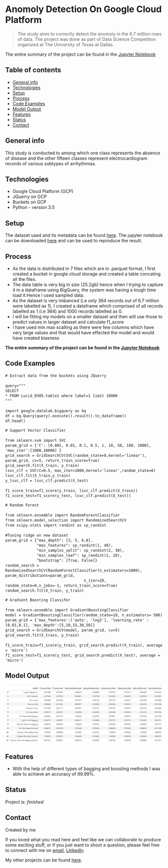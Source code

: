 # Anomoly Detection On Google Cloud Platform
> The study aims to correctly detect the anomoly in the 6.7 million rows of data. The project was done as part of Data Science Competition organized at The University of Texas at Dallas.

The entire summary of the project can be found in the [Jupyter Notebook](https://github.com/siddharthoza/Anomoly-Detection-Machine-Learning/blob/master/Imbalanced_Classification.ipynb)

## Table of contents
* [General info](#general-info)
* [Technologies](#technologies)
* [Setup](#setup)
* [Process](#process)
* [Code Examples](#code-examples)
* [Model Output](#Model-Output)
* [Features](#features)
* [Status](#status)
* [Contact](#contact)

## General info
This study is conducted to 
among which one class represents the absence of disease and the other fifteen classes represent electrocardiogram records of various subtypes of arrhythmias.


## Technologies
* Google Cloud Platform (GCP)
* JQuerry on GCP
* Buckets on GCP
* Python - version 3.5

## Setup

The dataset used and its metadata can be found [here](https://github.com/siddharthoza/Anomoly-Detection-Machine-Learning/tree/master/datasetparquet). The jupyter notebook can be downloaded [here](https://github.com/siddharthoza/Anomoly-Detection-Machine-Learning/blob/master/Imbalanced_Classification.ipynb) and can be used to reproduce the result.


## Process

* As the data is distributed in 7 files which are in .parquet format, I first created a bucket in google cloud storage and created a table concating all the files.
* The data table is very big in size (25.2gb) hence when I trying to capture it in a dataframe using BigQuery, the system was having a tough time load it.Hence I used sampled data.
* As the dataset is very imbanced (i.e only 364 records out of 6.7 million were labelled as 1), I created a dataframe which comprised of all records labelled as 1 (i.e 364) and 1000 records labelled as 0.
* I will be fitting my models on a smaller dataset and then will use those to predict values in larger dataset and calculate f1_score
* I have used min max scalling as there were few columns which have very large values and that would have effected the model and would have created biasness

**The entire summary of the project can be found in the [Jupyter Notebook](https://github.com/siddharthoza/Anomoly-Detection-Machine-Learning/blob/master/Imbalanced_Classification.ipynb)**


## Code Examples

````
# Extract data from the buckets using JQuerry

query="""
SELECT
* FROM Lucid_0305.table1 where label=1 limit 10000
"""

import google.datalab.bigquery as bq
df = bq.Query(query).execute().result().to_dataframe()
df.head()
````

````
# Support Vector Classifier

from sklearn.svm import SVC
param_grid = {'C': [0.001, 0.01, 0.1, 0.5, 1, 10, 50, 100, 1000], 'max_iter':[1000,10000] }
grid_search = GridSearchCV(SVC(random_state=0,kernel='linear'), param_grid, cv=5, return_train_score=True)
grid_search.fit(X_train, y_train)
lsvc_clf = SVC(C=0.5, max_iter=1000,kernel='linear',random_state=0)
lsvc_clf.fit(X_train,y_train)
y_lsvc_clf = lsvc_clf.predict(X_test)

f1_score_train=f1_score(y_train, lsvc_clf.predict(X_train))
f1_score_test=f1_score(y_test, lsvc_clf.predict(X_test))
````

````
# Random Forest

from sklearn.ensemble import RandomForestClassifier
from sklearn.model_selection import RandomizedSearchCV
from scipy.stats import randint as sp_randint

#Tuning ridge on new dataset
param_grid = {"max_depth": [3, 5, 6,8],
              "max_features": sp_randint(1, 40),
              "min_samples_split": sp_randint(2, 30),
              "min_samples_leaf": sp_randint(1, 20),
              "bootstrap": [True, False]}
random_search = RandomizedSearchCV(RandomForestClassifier(n_estimators=1000), param_distributions=param_grid,
                                   n_iter=20, random_state=0,n_jobs=-1, return_train_score=True)
random_search.fit(X_train, y_train)
````

````
# Gradient Boosting Classifer

from sklearn.ensemble import GradientBoostingClassifier
model = GradientBoostingClassifier(random_state=10, n_estimators= 500)
param_grid = {'max_features':['auto', 'log2'], 'learning_rate' : [0.01,0.1], 'max_depth':[5,10,15,30,50]}
grid_search = GridSearchCV(model, param_grid, cv=5)
grid_search.fit(X_train, y_train)

f1_score_train=f1_score(y_train, grid_search.predict(X_train), average = 'micro')
f1_score_test=f1_score(y_test, grid_search.predict(X_test), average = 'micro')
````


## Model Output
![Example screenshot](./Capture1.PNG)

## Features
* With the help of different types of bagging and boosting methods I was able to achieve an accuracy of 99.99%.

## Status
Project is:  _finished_

## Contact

Created by me

If you loved what you read here and feel like we can collaborate to produce some exciting stuff, or if you
just want to shoot a question, please feel free to connect with me on <a href="siddharth.oza@outlook.com" target="_blank">email</a>, 
<a href="https://www.linkedin.com/in/siddharthoza" target="_blank">LinkedIn</a>

My other projects can be found [here](https://siddharthoza.com).
